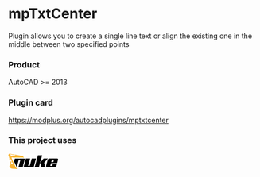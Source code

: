 # mpTxtCenter
Plugin allows you to create a single line text or align the existing one in the middle between two specified points
### Product ###
AutoCAD >= 2013
### Plugin card ###
https://modplus.org/autocadplugins/mptxtcenter
### This project uses

[<img align="left" src="https://raw.githubusercontent.com/ModPlus-Software/Documentation/master/Images/nuke-logo-small.png" />](https://nuke.build/)
